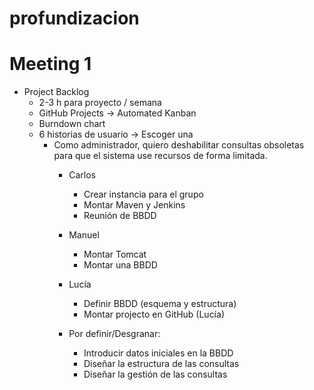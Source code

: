 # profundizacion

# Meeting 1
- Project Backlog
  + 2-3 h para proyecto / semana
  + GitHub Projects -> Automated Kanban
  + Burndown chart
  + 6 historias de usuario -> Escoger una
	* Como administrador, quiero deshabilitar consultas obsoletas para que el
	  sistema use recursos de forma limitada.
	  - Carlos
		  + Crear instancia para el grupo
		  + Montar Maven y Jenkins
		  + Reunión de BBDD

	  - Manuel
		  + Montar Tomcat
		  + Montar una BBDD

	  - Lucía
		  + Definir BBDD (esquema y estructura)
		  + Montar projecto en GitHub (Lucía)

	  - Por definir/Desgranar:
		  - Introducir datos iniciales en la BBDD
		  - Diseñar la estructura de las consultas
		  - Diseñar la gestión de las consultas
